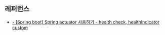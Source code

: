 

## 레퍼런스 ##

* [- [Spring boot] Spring actuator 사용하기 - health check, healthIndicator custom](https://truehong.tistory.com/124)

